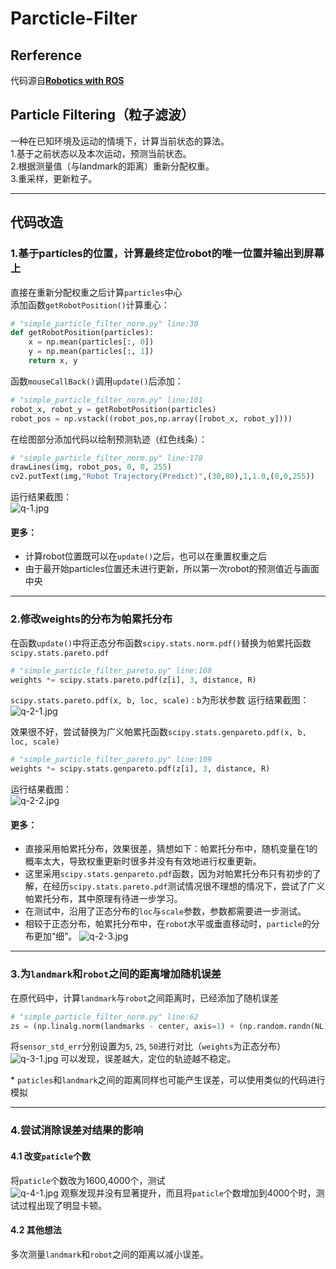 # Parcticle-Filter

## Rerference
代码源自[__Robotics with ROS__](http://ros-developer.com/2019/04/10/parcticle-filter-explained-with-python-code-from-scratch/)

## Particle Filtering（粒子滤波）
一种在已知环境及运动的情境下，计算当前状态的算法。  
1.基于之前状态以及本次运动，预测当前状态。  
2.根据测量值（与landmark的距离）重新分配权重。  
3.重采样，更新粒子。  

***

## 代码改造
### 1.基于particles的位置，计算最终定位robot的唯一位置并输出到屏幕上  
直接在重新分配权重之后计算`particles`中心  
添加函数`getRobotPosition()`计算重心：  
```python
# "simple_particle_filter_norm.py" line:30
def getRobotPosition(particles):
    x = np.mean(particles[:, 0])
    y = np.mean(particles[:, 1])
    return x, y
```
函数`mouseCallBack()`调用`update()`后添加：  
```python
# "simple_particle_filter_norm.py" line:101
robot_x, robot_y = getRobotPosition(particles)
robot_pos = np.vstack((robot_pos,np.array([robot_x, robot_y])))
```  
在绘图部分添加代码以绘制预测轨迹（红色线条）：
```python
# "simple_particle_filter_norm.py" line:178
drawLines(img, robot_pos, 0, 0, 255)
cv2.putText(img,"Robot Trajectory(Predict)",(30,80),1,1.0,(0,0,255))
```
运行结果截图：  
![q-1.jpg](https://i.loli.net/2020/03/02/skPQBrxvhNMDwjW.jpg) 
#### 更多：  
+ 计算robot位置既可以在`update()`之后，也可以在重置权重之后
+ 由于最开始particles位置还未进行更新，所以第一次robot的预测值近与画面中央

***

### 2.修改weights的分布为帕累托分布  
在函数`update()`中将正态分布函数`scipy.stats.norm.pdf()`替换为帕累托函数`scipy.stats.pareto.pdf`
```python
# "simple_particle_filter_pareto.py" line:108
weights *= scipy.stats.pareto.pdf(z[i], 3, distance, R) 
```  
`scipy.stats.pareto.pdf(x, b, loc, scale)` : `b`为形状参数
运行结果截图：  
![q-2-1.jpg](https://i.loli.net/2020/03/02/zsnaM4vN1G35qiD.jpg) 
  
效果很不好，尝试替换为广义帕累托函数`scipy.stats.genpareto.pdf(x, b, loc, scale)`  
```python
# "simple_particle_filter_pareto.py" line:109
weights *= scipy.stats.genpareto.pdf(z[i], 3, distance, R) 
```
运行结果截图：  
![q-2-2.jpg](https://i.loli.net/2020/03/02/4vbrmDejlSiVyFz.jpg)

#### 更多：  
+ 直接采用帕累托分布，效果很差，猜想如下：帕累托分布中，随机变量在1的概率太大，导致权重更新时很多并没有有效地进行权重更新。
+ 这里采用`scipy.stats.genpareto.pdf`函数，因为对帕累托分布只有初步的了解，在经历`scipy.stats.pareto.pdf`测试情况很不理想的情况下，尝试了广义帕累托分布，其中原理有待进一步学习。
+ 在测试中，沿用了正态分布的`loc`与`scale`参数，参数都需要进一步测试。
+ 相较于正态分布，帕累托分布中，在`robot`水平或垂直移动时，`particle`的分布更加“细”。
![q-2-3.jpg](https://i.loli.net/2020/03/02/idH5SsNkmL1wGvx.jpg)
***

### 3.为`landmark`和`robot`之间的距离增加随机误差  
在原代码中，计算`landmark`与`robot`之间距离时，已经添加了随机误差  
```python
# "simple_particle_filter_norm.py" line:62
zs = (np.linalg.norm(landmarks - center, axis=1) + (np.random.randn(NL) * sensor_std_err))
```
将`sensor_std_err`分别设置为`5`, `25`, `50`进行对比（`weights`为正态分布）
![q-3-1.jpg](https://i.loli.net/2020/03/02/Bg9yc5LtdUfQZCH.jpg)
可以发现，误差越大，定位的轨迹越不稳定。

\* `paticles`和`landmark`之间的距离同样也可能产生误差，可以使用类似的代码进行模拟
***
### 4.尝试消除误差对结果的影响
#### 4.1 改变`paticle`个数
将`paticle`个数改为1600,4000个，测试  
![q-4-1.jpg](https://i.loli.net/2020/03/02/sqnVOvob4x9hDjT.jpg)
观察发现并没有显著提升，而且将`paticle`个数增加到4000个时，测试过程出现了明显卡顿。  
  
#### 4.2 其他想法  
多次测量`landmark`和`robot`之间的距离以减小误差。